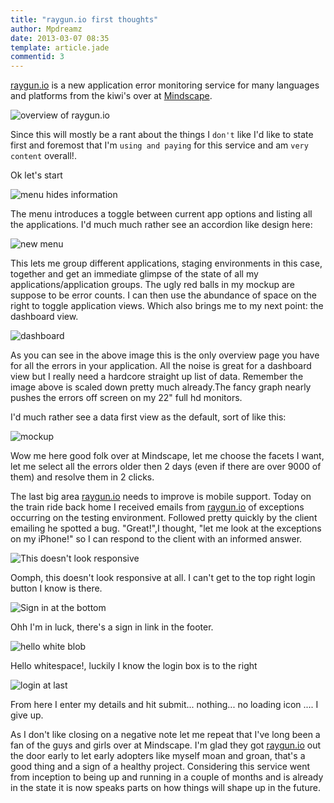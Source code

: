 ```yaml
---
title: "raygun.io first thoughts"
author: Mpdreamz
date: 2013-03-07 08:35
template: article.jade
commentid: 3
---
```


[raygun.io](http://raygun.io) is a new application error monitoring service for many languages and platforms from the kiwi's over at [Mindscape](http://www.mindscapehq.com/).  

![overview of raygun.io](homeFeature.png)

Since this will mostly be a rant about the things I `don't` like I'd like to state first and foremost that I'm `using and paying` for this service and am `very content` overall!.

Ok let's start 

![menu hides information](menu.png)

The menu introduces a toggle between current app options and listing all the applications. I'd much much rather see an accordion like design here:

![new menu](menu-new.png)

This lets me group different applications, staging environments in this case, together and get an immediate glimpse of the state of all my applications/application groups. The ugly red balls in my mockup  are suppose to be error counts. I  can then use the abundance of space on the right to toggle application views. Which also brings me to my next point: the dashboard view.

![dashboard](dashboard.png)

As you can see in the above image this is the only overview page you have for all the errors in your application. All the noise is great for a dashboard view but I really need a hardcore straight up list of data. Remember the image above is scaled down pretty much already.The fancy graph nearly pushes the errors off screen on my 22" full hd monitors.

I'd much rather see a data first view as the default, sort of like this:

![mockup](dataviewmock.png)

Wow me here good folk over at Mindscape, let me choose the facets I want, let me select all the errors older then 2 days (even if there are over 9000 of them) and resolve them in 2 clicks. 

The last big area [raygun.io](http://raygun.io) needs to improve is mobile support. Today on the train ride back home I received emails from [raygun.io](http://raygun.io) of exceptions occurring on the testing environment. Followed pretty quickly by the client emailing he spotted a bug. "Great!",I thought, "let me look at the exceptions on my iPhone!" so I can respond to the client with an informed answer. 

![This doesn't look responsive](mobile1.jpg)

Oomph, this doesn't look responsive at all. I can't get to the top right login button I know is there.

![Sign in at the bottom](mobile2.jpg)

Ohh I'm in luck, there's a sign in link in the footer.

![hello white blob](mobile3.jpg)

Hello whitespace!, luckily I know the login box is to the right

![login at last](mobile4.jpg)

From here I enter my details and hit submit... nothing... no loading icon .... I give up.

As I don't like closing on a negative note let me repeat that I've long been a fan of the guys and girls over at Mindscape. I'm glad they got [raygun.io](http://raygun.io) out the door early to let early adopters like myself moan and groan, that's a good thing and a sign of a healthy project. Considering this service went from inception to being up and running in a couple of months and is already in the state it is now speaks parts on how things will shape up in the future.



